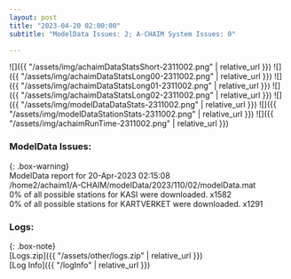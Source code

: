 ```yaml
---
layout: post
title: "2023-04-20 02:00:00"
subtitle: "ModelData Issues: 2; A-CHAIM System Issues: 0"

---
```


![]({{ "/assets/img/achaimDataStatsShort-2311002.png" | relative_url }})
![]({{ "/assets/img/achaimDataStatsLong00-2311002.png" | relative_url }})
![]({{ "/assets/img/achaimDataStatsLong01-2311002.png" | relative_url }})
![]({{ "/assets/img/achaimDataStatsLong02-2311002.png" | relative_url }})
![]({{ "/assets/img/modelDataDataStats-2311002.png" | relative_url }})
![]({{ "/assets/img/modelDataStationStats-2311002.png" | relative_url }})
![]({{ "/assets/img/achaimRunTime-2311002.png" | relative_url }})


### ModelData Issues:  
  
{: .box-warning}  
 ModelData report for 20-Apr-2023 02:15:08   
 /home2/achaim1/A-CHAIM/modelData/2023/110/02/modelData.mat   
 0% of all possible stations for KASI were downloaded. x1582   
 0% of all possible stations for KARTVERKET were downloaded. x1291   
  


### Logs:  
  
{: .box-note}  
[Logs.zip]({{ "/assets/other/logs.zip" | relative_url }})  
[Log Info]({{ "/logInfo" | relative_url }})  
